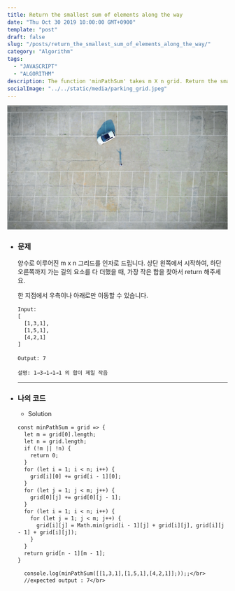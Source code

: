 ```yaml
---
title: Return the smallest sum of elements along the way
date: "Thu Oct 30 2019 10:00:00 GMT+0900"
template: "post"
draft: false
slug: "/posts/return_the_smallest_sum_of_elements_along_the_way/"
category: "Algorithm"
tags:
  - "JAVASCRIPT"
  - "ALGORITHM"
description: The function 'minPathSum' takes m X n grid. Return the smallest sum of elements along the way.
socialImage: "../../static/media/parking_grid.jpeg"
---
```


<img src="../../static/media/parking_grid.jpeg">

- ### 문제

  양수로 이루어진 m x n 그리드를 인자로 드립니다.
  상단 왼쪽에서 시작하여, 하단 오른쪽까지 가는 길의 요소를 다 더했을 때,
  가장 작은 합을 찾아서 return 해주세요.

  한 지점에서 우측이나 아래로만 이동할 수 있습니다.

  ```
  Input:
  [
    [1,3,1],
    [1,5,1],
    [4,2,1]
  ]

  Output: 7

  설명: 1→3→1→1→1 의 합이 제일 작음
  ```

  ***

- ### 나의 코드

  - Solution

  ```
  const minPathSum = grid => {
    let m = grid[0].length;
    let n = grid.length;
    if (!m || !n) {
      return 0;
    }
    for (let i = 1; i < n; i++) {
      grid[i][0] += grid[i - 1][0];
    }
    for (let j = 1; j < m; j++) {
      grid[0][j] += grid[0][j - 1];
    }
    for (let i = 1; i < n; i++) {
      for (let j = 1; j < m; j++) {
        grid[i][j] = Math.min(grid[i - 1][j] + grid[i][j], grid[i][j - 1] + grid[i][j]);
      }
    }
    return grid[n - 1][m - 1];
  }
  ```

        console.log(minPathSum([[1,3,1],[1,5,1],[4,2,1]];));;</br>
        //expected output : 7</br>
